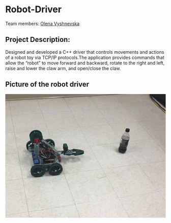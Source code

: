 # Robot-Driver
Team members: [Olena Vyshnevska](https://www.linkedin.com/in/olena-vyshnevska-020053138/)

## Project Description:
Designed and developed a C++ driver that controls movements and actions of a robot toy via TCP/IP protocols.The application provides commands that allow the “robot” to move forward and backward, rotate to the right and left, raise and lower the claw arm, and open/close the claw.

## Picture of the robot driver
![Picture of the robot driver](https://github.com/DariaBaklanova/Robot-Driver/blob/master/Robot-Driver.jpg)
